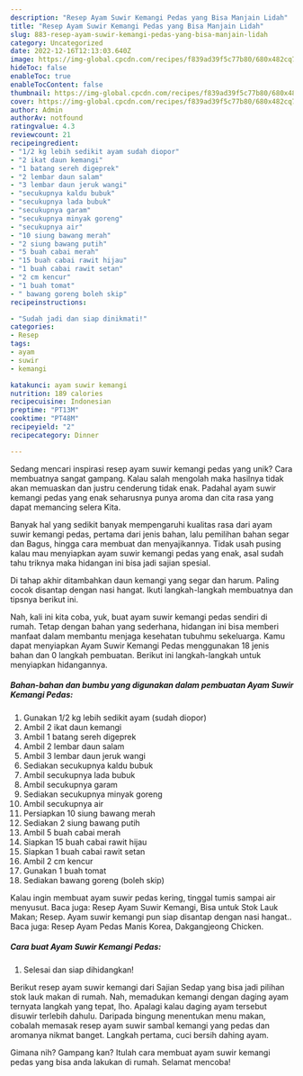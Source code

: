 ```yaml
---
description: "Resep Ayam Suwir Kemangi Pedas yang Bisa Manjain Lidah"
title: "Resep Ayam Suwir Kemangi Pedas yang Bisa Manjain Lidah"
slug: 883-resep-ayam-suwir-kemangi-pedas-yang-bisa-manjain-lidah
category: Uncategorized
date: 2022-12-16T12:13:03.640Z
image: https://img-global.cpcdn.com/recipes/f839ad39f5c77b80/680x482cq70/ayam-suwir-kemangi-pedas-foto-resep-utama.jpg
hideToc: false
enableToc: true
enableTocContent: false
thumbnail: https://img-global.cpcdn.com/recipes/f839ad39f5c77b80/680x482cq70/ayam-suwir-kemangi-pedas-foto-resep-utama.jpg
cover: https://img-global.cpcdn.com/recipes/f839ad39f5c77b80/680x482cq70/ayam-suwir-kemangi-pedas-foto-resep-utama.jpg
author: Admin
authorAv: notfound
ratingvalue: 4.3
reviewcount: 21
recipeingredient:
- "1/2 kg lebih sedikit ayam sudah diopor"
- "2 ikat daun kemangi"
- "1 batang sereh digeprek"
- "2 lembar daun salam"
- "3 lembar daun jeruk wangi"
- "secukupnya kaldu bubuk"
- "secukupnya lada bubuk"
- "secukupnya garam"
- "secukupnya minyak goreng"
- "secukupnya air"
- "10 siung bawang merah"
- "2 siung bawang putih"
- "5 buah cabai merah"
- "15 buah cabai rawit hijau"
- "1 buah cabai rawit setan"
- "2 cm kencur"
- "1 buah tomat"
- " bawang goreng boleh skip"
recipeinstructions:

- "Sudah jadi dan siap dinikmati!"
categories:
- Resep
tags:
- ayam
- suwir
- kemangi

katakunci: ayam suwir kemangi 
nutrition: 189 calories
recipecuisine: Indonesian
preptime: "PT13M"
cooktime: "PT48M"
recipeyield: "2"
recipecategory: Dinner

---
```





Sedang mencari inspirasi resep ayam suwir kemangi pedas yang unik? Cara membuatnya sangat gampang. Kalau salah mengolah maka hasilnya tidak akan memuaskan dan justru cenderung tidak enak. Padahal ayam suwir kemangi pedas yang enak seharusnya punya aroma dan cita rasa yang dapat memancing selera Kita.





Banyak hal yang sedikit banyak mempengaruhi kualitas rasa dari ayam suwir kemangi pedas, pertama dari jenis bahan, lalu pemilihan bahan segar dan Bagus, hingga cara membuat dan menyajikannya. Tidak usah pusing kalau mau menyiapkan ayam suwir kemangi pedas yang enak,      asal sudah tahu triknya maka hidangan ini bisa jadi sajian spesial.














Di tahap akhir ditambahkan daun kemangi yang segar dan harum. Paling cocok disantap dengan nasi hangat. Ikuti langkah-langkah membuatnya dan tipsnya berikut ini.






Nah, kali ini kita coba, yuk, buat ayam suwir kemangi pedas sendiri di rumah. Tetap dengan bahan yang sederhana, hidangan ini bisa memberi manfaat dalam membantu menjaga kesehatan tubuhmu sekeluarga. Kamu dapat menyiapkan Ayam Suwir Kemangi Pedas menggunakan 18 jenis bahan dan 0 langkah pembuatan. Berikut ini langkah-langkah untuk menyiapkan hidangannya.

<!--inarticleads1-->

##### Bahan-bahan dan bumbu yang digunakan dalam pembuatan Ayam Suwir Kemangi Pedas:

1. Gunakan 1/2 kg lebih sedikit ayam (sudah diopor)
1. Ambil 2 ikat daun kemangi
1. Ambil 1 batang sereh digeprek
1. Ambil 2 lembar daun salam
1. Ambil 3 lembar daun jeruk wangi
1. Sediakan secukupnya kaldu bubuk
1. Ambil secukupnya lada bubuk
1. Ambil secukupnya garam
1. Sediakan secukupnya minyak goreng
1. Ambil secukupnya air
1. Persiapkan 10 siung bawang merah
1. Sediakan 2 siung bawang putih
1. Ambil 5 buah cabai merah
1. Siapkan 15 buah cabai rawit hijau
1. Siapkan 1 buah cabai rawit setan
1. Ambil 2 cm kencur
1. Gunakan 1 buah tomat
1. Sediakan  bawang goreng (boleh skip)


Kalau ingin membuat ayam suwir pedas kering, tinggal tumis sampai air menyusut. Baca juga: Resep Ayam Suwir Kemangi, Bisa untuk Stok Lauk Makan; Resep. Ayam suwir kemangi pun siap disantap dengan nasi hangat.. Baca juga: Resep Ayam Pedas Manis Korea, Dakgangjeong Chicken. 

<!--inarticleads2-->

##### Cara buat Ayam Suwir Kemangi Pedas:


1. Selesai dan siap dihidangkan!

Berikut resep ayam suwir kemangi dari Sajian Sedap yang bisa jadi pilihan stok lauk makan di rumah. Nah, memadukan kemangi dengan daging ayam ternyata langkah yang tepat, lho. Apalagi kalau daging ayam tersebut disuwir terlebih dahulu. Daripada bingung menentukan menu makan, cobalah memasak resep ayam suwir sambal kemangi yang pedas dan aromanya nikmat banget. Langkah pertama, cuci bersih dahing ayam. 

Gimana nih? Gampang kan? Itulah cara membuat ayam suwir kemangi pedas yang bisa anda lakukan di rumah. Selamat mencoba!
